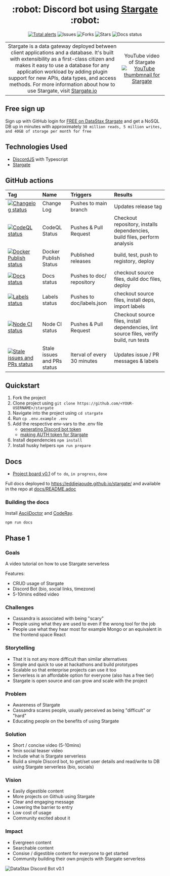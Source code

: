 

<h1 align="center">
  :robot: Discord bot using <a href="https://eddiejaoude.krtra.com/t/CiEQRydj4GdT">Stargate</a> :robot:
</h1>

<div align="center">

[![Total alerts](https://img.shields.io/lgtm/alerts/g/eddiejaoude/stargate.svg?logo=lgtm&logoWidth=18)](https://lgtm.com/projects/g/eddiejaoude/stargate/alerts/)
![Issues](https://img.shields.io/github/issues/eddiejaoude/stargate)
![Forks](https://img.shields.io/github/forks/eddiejaoude/stargate)
![Stars](https://img.shields.io/github/stars/eddiejaoude/stargate)
![Docs status](https://img.shields.io/github/license/eddiejaoude/stargate)

</div>

<table border="0">
  <tr>
    <td align="center">
      Stargate is a data gateway deployed between client applications and a database. It's built with extensibility as a first-class citizen and makes it easy to use a database for any application workload by adding plugin support for new APIs, data types, and access methods.
      For more information about how to use Stargate, visit <a href="https://stargate.io/">Stargate.io</a>
    </td>
    <td align="center">
      YouTube video of Stargate
      <a href="http://www.youtube.com/watch?v=2ltVf2EscmM">
        <img src="http://img.youtube.com/vi/2ltVf2EscmM/0.jpg" alt="YouTube thumbmnail for Stargate" />
      </a>
    </td>
  </tr>
</table>

## Free sign up

Sign up with GitHub login for [FREE on DataStax Stargate](https://eddiejaoude.krtra.com/t/CiEQRydj4GdT) and get a NoSQL DB up in minutes with approximately `30 million reads, 5 million writes, and 40GB of storage per month for free`

## Technologies Used

- [DiscordJS](https://discordjs.guide) with Typescript
- [Stargate](http://stargate.io)

## GitHub actions
| Tag | Name | Triggers | Results |
| :--- |  :---  |  :--- | :--- |
| [![Changelog status](https://github.com/eddiejaoude/stargate/workflows/Changelog/badge.svg)](https://github.com/eddiejaoude/stargate/actions/workflows/changelog.yml) | Change Log | Pushes to main branch | Updates release tag |
| [![CodeQL status](https://github.com/eddiejaoude/stargate/workflows/CodeQL/badge.svg)](https://github.com/eddiejaoude/stargate/actions/workflows/codeql.yml) | CodeQL Status | Pushes & Pull Request | Checkout repository, installs dependencies, build files, perform analysis |
| [![Docker Publish status](https://github.com/eddiejaoude/stargate/workflows/Publish%20Docker%20image/badge.svg)](https://github.com/eddiejaoude/stargate/actions/workflows/docker.yml) | Docker Publish Status | Published releases | build, test, push to registory, deploy |
| [![Docs status](https://github.com/eddiejaoude/stargate/workflows/Docs/badge.svg)](https://github.com/eddiejaoude/stargate/actions/workflows/docs.yml) | Docs status | Pushes to doc/ repository | checkout source files, duild doc files, deploy |
| [![Labels status](https://github.com/eddiejaoude/stargate/workflows/Import%20labels/badge.svg)](https://github.com/eddiejaoude/stargate/actions/workflows/labels.yml) | Labels status | Pushes to doc/labels.json | checkout source files, install deps, import labels |
| [![Node CI status](https://github.com/eddiejaoude/stargate/workflows/Node.js%20CI/badge.svg)](https://github.com/eddiejaoude/stargate/actions/workflows/node-ci.yml) | Node CI status | Pushes & Pull Request | Checkout source files, install dependencies, lint source files, verify build, run tests |
| [![Stale issues and PRs status](https://github.com/eddiejaoude/stargate/workflows/Mark%20stale%20issues%20and%20pull%20requests/badge.svg)](https://github.com/eddiejaoude/stargate/actions/workflows/stale.yml) | Stale issues and PRs status | Iterval of every 30 minutes | Updates issue / PR messages & labels |

## Quickstart

1. Fork the project
2. Clone project using `git clone https://github.com/<YOUR-USERNAME>/stargate`
3. Navigate into the project using `cd stargate`
4. Run `cp .env.example .env`
5. Add the respective env-vars to the .env file
    - [generating Discord bot token](https://discordjs.guide/preparations/setting-up-a-bot-application.html#keeping-your-token-safe)
    - [making AUTH token for Stargate](https://stargate.io/docs/stargate/1.0/developers-guide/authnz.html#_generate_an_auth_token)
6. Install dependencies `npm install`
7. Install husky helpers `npm run prepare`

## Docs

- [Project board v0.1](https://github.com/eddiejaoude/stargate/projects/1) of `to do`, `in progress`, `done`

Full docs deployed to https://eddiejaoude.github.io/stargate/ and available in the repo at [docs/README.adoc](docs/README.adoc)

### Building the docs

Install [AsciiDoctor](https://docs.asciidoctor.org/asciidoctor/latest/install/) and [CodeRay](https://docs.asciidoctor.org/asciidoctor/latest/syntax-highlighting/coderay/).

```
npm run docs
```

## Phase 1

### Goals

A video tutorial on how to use Stargate serverless

Features:

- CRUD usage of Stargate
- Discord Bot (bio, social links, timezone)
- 5-10mins edited video

### Challenges

- Cassandra is associated with being "scary"
- People using what they are used to even if the wrong tool for the job
- People use what they hear most for example Mongo or an equivalent in the frontend space React

### Storytelling

- That it is not any more difficult than similar alternatives
- Simple and quick to use at hackathons and build prototypes
- Scalable so that enterprise projects can use it too
- Serverless is an affordable option for everyone (also has a free tier)
- Stargate is open source and can grow and scale with the project

### Problem

- Awareness of Stargate
- Cassandra scares people, usually perceived as being "difficult" or "hard"
- Educating people on the benefits of using Stargate

### Solution

- Short / concise video (5-10mins)
- 1min social teaser video
- Include what is Stargate serverless
- Build a simple Discord bot, to get/set user details and read/write to DB using Stargate serverless (bio, socials)

### Vision

- Easily digestible content
- More projects on Github using Stargate
- Clear and engaging message
- Lowering the barrier to entry
- Low cost of usage
- Community excited about it

### Impact

- Evergreen content
- Searchable content
- Consise / digestible content for everyone to get started
- Community building their own projects with Stargate serverless

![DataStax Discord Bot v0.1](https://user-images.githubusercontent.com/624760/110018509-416c3200-7d1f-11eb-8f1b-444557401906.png)
